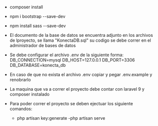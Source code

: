 - composer install
- npm i bootstrap --save-dev
- npm install sass --save-dev
- El documento de la base de datos se encuentra adjunto en los archivos de lproyecto, se llama "KonectaDB.sql" su codigo se debe correr en el administrador de bases de datos

- Se debe configurar el archivo .env de la siguiente forma:
    DB_CONNECTION=mysql
    DB_HOST=127.0.0.1
    DB_PORT=3306
    DB_DATABASE=konecta_db
- En  caso de que no exista el archivo .env copiar y pegar .env.example y renobrarlo
- La maquina que va a correr el proyecto debe contar con laravel 9 y composer instalado
- Para poder correr el proyecto se deben ejectuar los siguiente comandos:
    - php artisan key:generate 
    -php artisan serve
